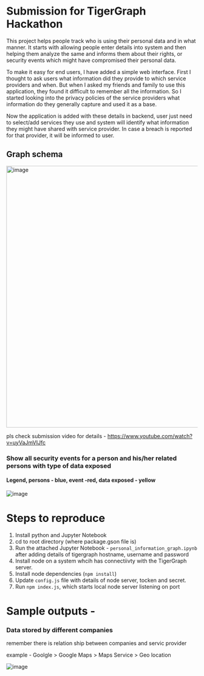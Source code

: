 # Submission for TigerGraph Hackathon
This project helps people track who is using their personal data and in what manner. It starts with allowing people enter details into system and then helping them analyze the same and informs them about their rights, or security events which might have compromised their personal data.

To make it easy for end users, I have added a simple web interface. First I thought to ask users what information did they provide to which service providers and when. But when I asked my friends and family to use this application, they found it difficult to remember all the information. So I started looking into the privacy policies of the service providers what information do they generally capture and used it as a base. 

Now the application is added with these details in backend, user just need to select/add services they use and system will identify what information they might have shared with service provider. In case a breach is reported for that provider, it will be informed to user.


## Graph schema


<img width="690" alt="image" src="https://user-images.githubusercontent.com/104097974/165105451-95498099-429e-403c-9b36-a20d62f894b9.png">


pls check submission video for details - https://www.youtube.com/watch?v=uyVaJmVIJfc

### Show all security events for a person and his/her related persons with type of data exposed

#### Legend, persons - blue, event -red, data exposed - yellow

![image](https://user-images.githubusercontent.com/104097974/165100919-cb6bc74d-6368-4d70-b79b-09dff0f88392.png)


# Steps to reproduce
1. Install python and Jupyter Notebook
2. cd to root directory (where package.gson file is)
3. Run the attached Jupyter Notebook - `personal_information_graph.ipynb` after adding details of tigergraph hostname, username and password
4. Install node on a system whcih has connectiivty with the TigerGraph server.
5. Install node dependencies (`npm install`)
6. Update `config.js` file with details of node server, tocken and secret.
7. Run `npm index.js`, which starts local node server listening on port 

# Sample outputs - 

### Data stored by different companies

remember there is relation ship between companies and servic provider

example - Goolgle > Google Maps > Maps Service > Geo location

![image](https://user-images.githubusercontent.com/104097974/165100779-f22a7082-6d8c-407d-ad37-0ff68bb44684.png)


